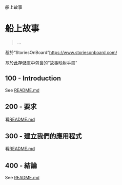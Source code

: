 船上故事

# 船上故事

> ...

基於“StoriesOnBoard”<https://www.storiesonboard.com/>

基於此存儲庫中包含的“故事映射手冊”

## 100 - Introduction

See [README.md](./100/README.md)

## 200 - 要求

看[README.md](./200/README.md)

## 300 - 建立我們的應用程式

看[README.md](./300/README.md)

## 400 - 結論

See [README.md](./400/README.md)
